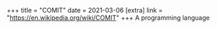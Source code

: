 +++
title = "COMIT"
date = 2021-03-06
[extra]
link = "https://en.wikipedia.org/wiki/COMIT"
+++
A programming language

